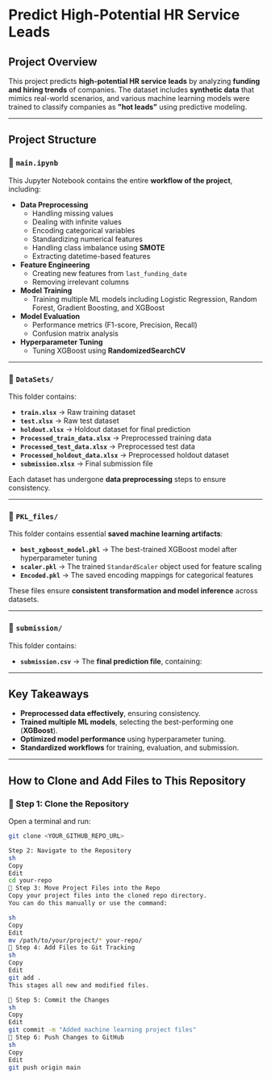 # **Predict High-Potential HR Service Leads**

## **Project Overview**
This project predicts **high-potential HR service leads** by analyzing **funding and hiring trends** of companies. The dataset includes **synthetic data** that mimics real-world scenarios, and various machine learning models were trained to classify companies as **"hot leads"** using predictive modeling.

---

## **Project Structure**

### 📂 `main.ipynb`
This Jupyter Notebook contains the entire **workflow of the project**, including:
- **Data Preprocessing**
  - Handling missing values  
  - Dealing with infinite values  
  - Encoding categorical variables  
  - Standardizing numerical features  
  - Handling class imbalance using **SMOTE**  
  - Extracting datetime-based features  
- **Feature Engineering**
  - Creating new features from `last_funding_date`
  - Removing irrelevant columns
- **Model Training**
  - Training multiple ML models including Logistic Regression, Random Forest, Gradient Boosting, and XGBoost
- **Model Evaluation**
  - Performance metrics (F1-score, Precision, Recall)
  - Confusion matrix analysis
- **Hyperparameter Tuning**
  - Tuning XGBoost using **RandomizedSearchCV**  

---

### 📂 `DataSets/`
This folder contains:
- **`train.xlsx`** → Raw training dataset  
- **`test.xlsx`** → Raw test dataset  
- **`holdout.xlsx`** → Holdout dataset for final prediction  
- **`Processed_train_data.xlsx`** → Preprocessed training data  
- **`Processed_test_data.xlsx`** → Preprocessed test data  
- **`Processed_holdout_data.xlsx`** → Preprocessed holdout dataset  
- **`submission.xlsx`** → Final submission file  

Each dataset has undergone **data preprocessing** steps to ensure consistency.

---

### 📂 `PKL_files/`
This folder contains essential **saved machine learning artifacts**:
- **`best_xgboost_model.pkl`** → The best-trained XGBoost model after hyperparameter tuning  
- **`scaler.pkl`** → The trained `StandardScaler` object used for feature scaling  
- **`Encoded.pkl`** → The saved encoding mappings for categorical features  

These files ensure **consistent transformation and model inference** across datasets.

---

### 📂 `submission/`
This folder contains:
- **`submission.csv`** → The **final prediction file**, containing:

---


## **Key Takeaways**
- **Preprocessed data effectively**, ensuring consistency.  
- **Trained multiple ML models**, selecting the best-performing one (**XGBoost**).  
- **Optimized model performance** using hyperparameter tuning.  
- **Standardized workflows** for training, evaluation, and submission.

---

 ## **How to Clone and Add Files to This Repository**

### **🔹 Step 1: Clone the Repository**
Open a terminal and run:
```sh
git clone <YOUR_GITHUB_REPO_URL>

Step 2: Navigate to the Repository
sh
Copy
Edit
cd your-repo
🔹 Step 3: Move Project Files into the Repo
Copy your project files into the cloned repo directory.
You can do this manually or use the command:

sh
Copy
Edit
mv /path/to/your/project/* your-repo/
🔹 Step 4: Add Files to Git Tracking
sh
Copy
Edit
git add .
This stages all new and modified files.

🔹 Step 5: Commit the Changes
sh
Copy
Edit
git commit -m "Added machine learning project files"
🔹 Step 6: Push Changes to GitHub
sh
Copy
Edit
git push origin main

